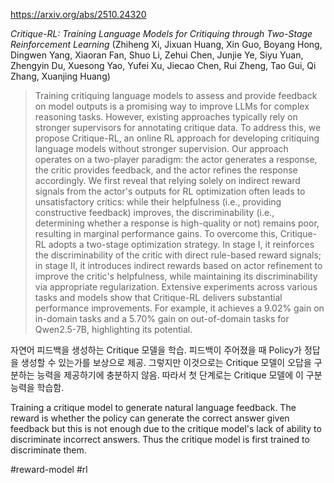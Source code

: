 https://arxiv.org/abs/2510.24320

*Critique-RL: Training Language Models for Critiquing through Two-Stage Reinforcement Learning* (Zhiheng Xi, Jixuan Huang, Xin Guo, Boyang Hong, Dingwen Yang, Xiaoran Fan, Shuo Li, Zehui Chen, Junjie Ye, Siyu Yuan, Zhengyin Du, Xuesong Yao, Yufei Xu, Jiecao Chen, Rui Zheng, Tao Gui, Qi Zhang, Xuanjing Huang)

> Training critiquing language models to assess and provide feedback on model outputs is a promising way to improve LLMs for complex reasoning tasks. However, existing approaches typically rely on stronger supervisors for annotating critique data. To address this, we propose Critique-RL, an online RL approach for developing critiquing language models without stronger supervision. Our approach operates on a two-player paradigm: the actor generates a response, the critic provides feedback, and the actor refines the response accordingly. We first reveal that relying solely on indirect reward signals from the actor's outputs for RL optimization often leads to unsatisfactory critics: while their helpfulness (i.e., providing constructive feedback) improves, the discriminability (i.e., determining whether a response is high-quality or not) remains poor, resulting in marginal performance gains. To overcome this, Critique-RL adopts a two-stage optimization strategy. In stage I, it reinforces the discriminability of the critic with direct rule-based reward signals; in stage II, it introduces indirect rewards based on actor refinement to improve the critic's helpfulness, while maintaining its discriminability via appropriate regularization. Extensive experiments across various tasks and models show that Critique-RL delivers substantial performance improvements. For example, it achieves a 9.02% gain on in-domain tasks and a 5.70% gain on out-of-domain tasks for Qwen2.5-7B, highlighting its potential.

자연어 피드백을 생성하는 Critique 모델을 학습. 피드백이 주어졌을 때 Policy가 정답을 생성할 수 있는가를 보상으로 제공. 그렇지만 이것으로는 Critique 모델이 오답을 구분하는 능력을 제공하기에 충분하지 않음. 따라서 첫 단계로는 Critique 모델에 이 구분 능력을 학습함.

Training a critique model to generate natural language feedback. The reward is whether the policy can generate the correct answer given feedback but this is not enough due to the critique model's lack of ability to discriminate incorrect answers. Thus the critique model is first trained to discriminate them.

#reward-model #rl 